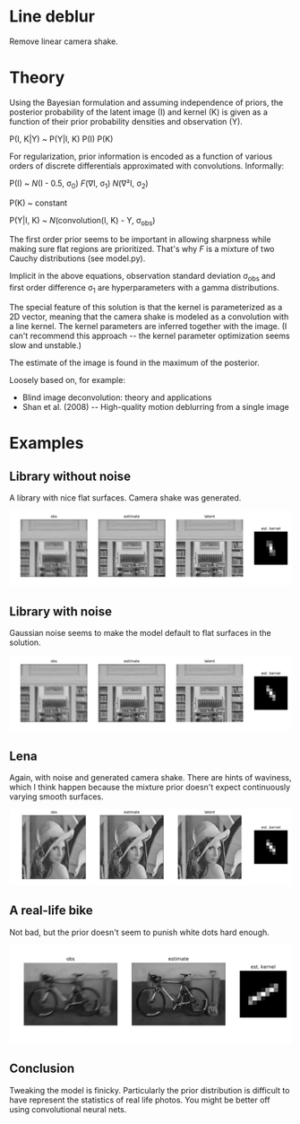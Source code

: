# Line deblur
Remove linear camera shake.

# Theory

Using the Bayesian formulation and assuming independence of priors, the posterior probability of the latent image (I) and kernel (K) is given as a function of their prior probability densities and observation (Y).

P(I, K|Y) ~ P(Y|I, K) P(I) P(K)

For regularization, prior information is encoded as a function of various orders of discrete differentials approximated with convolutions. Informally:

P(I) ~ *N*(I - 0.5, σ<sub>0</sub>) *F*(∇I, σ<sub>1</sub>) *N*(∇²I, σ<sub>2</sub>)

P(K) ~ constant

P(Y|I, K) ~ *N*(convolution(I, K) - Y, σ<sub>obs</sub>)

The first order prior seems to be important in allowing sharpness while making sure flat regions are prioritized. That's why *F* is a mixture of two Cauchy distributions (see model.py).

Implicit in the above equations, observation standard deviation σ<sub>obs</sub> and first order difference σ<sub>1</sub> are hyperparameters with a gamma distributions.

The special feature of this solution is that the kernel is parameterized as a 2D vector, meaning that the camera shake is modeled as a convolution with a line kernel. The kernel parameters are inferred together with the image. (I can't recommend this approach -- the kernel parameter optimization seems slow and unstable.)

The estimate of the image is found in the maximum of the posterior.

Loosely based on, for example:
- Blind image deconvolution: theory and applications
- Shan et al. (2008) -- High-quality motion deblurring from a single image

# Examples

## Library without noise

A library with nice flat surfaces. Camera shake was generated.

![](examples/cases/library-nonoise/collage.png)

## Library with noise

Gaussian noise seems to make the model default to flat surfaces in the solution.

![](examples/cases/library/collage.png)

## Lena

Again, with noise and generated camera shake. There are hints of waviness, which I think happen because the mixture prior doesn't expect continuously varying smooth surfaces.

![](examples/cases/lena/collage.png)

## A real-life bike

Not bad, but the prior doesn't seem to punish white dots hard enough.

![](examples/cases/bike/collage.png)

## Conclusion

Tweaking the model is finicky. Particularly the prior distribution is difficult to have represent the statistics of real life photos. You might be better off using convolutional neural nets.